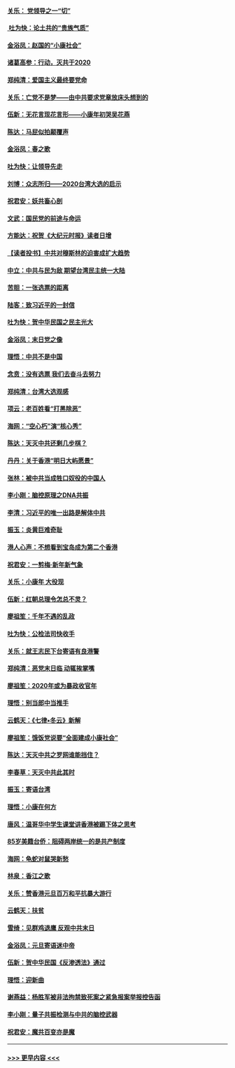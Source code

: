 #### [关乐： 党领导之一“切”](../pages/nsc993/n11804505.md?t=01200033) 
#### [ 吐为快：论土共的“贵族气质”](../pages/nsc993/n11804490.md?t=01200033) 
#### [金浴凤：赵国的“小康社会”](../pages/nsc993/n11804452.md?t=01200033) 
#### [诸葛高参：行动，灭共于2020](../pages/nsc993/n11804120.md?t=01200033) 
#### [郑纯清：爱国主义最终要党命](../pages/nsc993/n11802197.md?t=01200033) 
#### [关乐：亡党不是梦——由中共要求党章放床头想到的](../pages/nsc993/n11802156.md?t=01200033) 
#### [伍新：无花言现花言形——小康年初哭吴花燕](../pages/nsc993/n11800044.md?t=01200033) 
#### [陈达：马屁似拍颠覆声](../pages/nsc993/n11800010.md?t=01200033) 
#### [金浴凤：春之歌](../pages/nsc993/n11797687.md?t=01200033) 
#### [吐为快：让领导先走](../pages/nsc993/n11797512.md?t=01200033) 
#### [刘博：众志所归——2020台湾大选的启示](../pages/nsc993/n11796878.md?t=01200033) 
#### [祝君安：妖共畜心剖](../pages/nsc993/n11794273.md?t=01200033) 
#### [文武：国民党的前途与命运](../pages/nsc993/n11794198.md?t=01200033) 
#### [方能达：祝贺《大纪元时报》读者日增](../pages/nsc993/n11793807.md?t=01200033) 
#### [【读者投书】中共对穆斯林的迫害成扩大趋势](../pages/nsc993/n11791371.md?t=01200033) 
#### [中立：中共与民为敌 期望台湾民主统一大陆](../pages/nsc993/n11790392.md?t=01200033) 
#### [苦胆：一张选票的距离](../pages/nsc993/n11788914.md?t=01200033) 
#### [陆客：致习近平的一封信](../pages/nsc993/n11788867.md?t=01200033) 
#### [吐为快：贺中华民国之民主光大](../pages/nsc993/n11788618.md?t=01200033) 
#### [金浴凤：末日党之像](../pages/nsc993/n11787475.md?t=01200033) 
#### [理悟：中共不是中国](../pages/nsc993/n11787463.md?t=01200033) 
#### [念贲：没有选票  我们去奋斗去努力](../pages/nsc993/n11787398.md?t=01200033) 
#### [郑纯清：台湾大选观感](../pages/nsc993/n11786210.md?t=01200033) 
#### [项云：老百姓看“打黑除恶”](../pages/nsc993/n11785398.md?t=01200033) 
#### [海网：“空心朽”演“核心秀”](../pages/nsc993/n11783874.md?t=01200033) 
#### [陈达：天灭中共还剩几步棋？](../pages/nsc993/n11783719.md?t=01200033) 
#### [丹丹：关于香港“明日大屿愿景”](../pages/nsc993/n11783273.md?t=01200033) 
#### [张林：被中共当成牲口奴役的中国人](../pages/nsc993/n11782397.md?t=01200033) 
#### [李小刚：脑控原理之DNA共振](../pages/nsc993/n11780962.md?t=01200033) 
#### [李清：习近平的唯一出路是解体中共](../pages/nsc993/n11780866.md?t=01200033) 
#### [振玉：炎黄巨难奇耻](../pages/nsc993/n11779632.md?t=01200033) 
#### [港人心声：不想看到宝岛成为第二个香港](../pages/nsc993/n11778817.md?t=01200033) 
#### [祝君安：一剪梅‧新年新气象](../pages/nsc993/n11776340.md?t=01200033) 
#### [关乐：小康年 大役现](../pages/nsc993/n11774213.md?t=01200033) 
#### [伍新：红朝总理令怎总不灵？](../pages/nsc993/n11770813.md?t=01200033) 
#### [廖祖笙：千年不遇的乱政](../pages/nsc993/n11770373.md?t=01200033) 
#### [吐为快：公检法司快收手](../pages/nsc993/n11770359.md?t=01200033) 
#### [关乐：就王志民下台寄语有良港警](../pages/nsc993/n11769903.md?t=01200033) 
#### [郑纯清：恶党末日临 动辄挨掌嘴](../pages/nsc993/n11769356.md?t=01200033) 
#### [廖祖笙：2020年或为暴政收官年](../pages/nsc993/n11768216.md?t=01200033) 
#### [理悟：别当郎中当推手](../pages/nsc993/n11768243.md?t=01200033) 
#### [云鹤天：《七律▪冬云》新解](../pages/nsc993/n11768204.md?t=01200033) 
#### [廖祖笙：饿饭党说要“全面建成小康社会”](../pages/nsc993/n11767482.md?t=01200033) 
#### [陈达：天灭中共之罗网谁能挡住？](../pages/nsc993/n11767465.md?t=01200033) 
#### [李春草：天灭中共此其时](../pages/nsc993/n11767452.md?t=01200033) 
#### [振玉：寄语台湾](../pages/nsc993/n11767432.md?t=01200033) 
#### [理悟：小康在何方](../pages/nsc993/n11767394.md?t=01200033) 
#### [唐风：温哥华中学生课堂讲香港被踢下体之思考](../pages/nsc993/n11766848.md?t=01200033) 
#### [85岁美籍台侨：阻碍两岸统一的是共产制度](../pages/nsc993/n11765043.md?t=01200033) 
#### [海网：龟蛇对鼠哭新愁](../pages/nsc993/n11764895.md?t=01200033) 
#### [林泉：香江之歌](../pages/nsc993/n11764415.md?t=01200033) 
#### [关乐：赞香港元旦百万和平抗暴大游行](../pages/nsc993/n11764382.md?t=01200033) 
#### [云鹤天：扶贫](../pages/nsc993/n11764245.md?t=01200033) 
#### [雪绮：见群鸡退鹰  反观中共末日](../pages/nsc993/n11762112.md?t=01200033) 
#### [金浴凤：元旦寄语迷中帝](../pages/nsc993/n11761788.md?t=01200033) 
#### [伍新：贺中华民国《反渗透法》通过](../pages/nsc993/n11761994.md?t=01200033) 
#### [理悟：迎新曲](../pages/nsc993/n11761152.md?t=01200033) 
#### [谢燕益：杨胜军被非法拘禁致死案之紧急报案举报控告函](../pages/nsc993/n11756134.md?t=01200033) 
#### [李小刚：量子共振检测与中共的脑控武器](../pages/nsc993/n11754518.md?t=01200033) 
#### [祝君安：魔共百变亦是魔](../pages/nsc993/n11754469.md?t=01200033) 

----
#### [ >>> 更早内容 <<< ](../indexes/nsc993-earlier.md)
